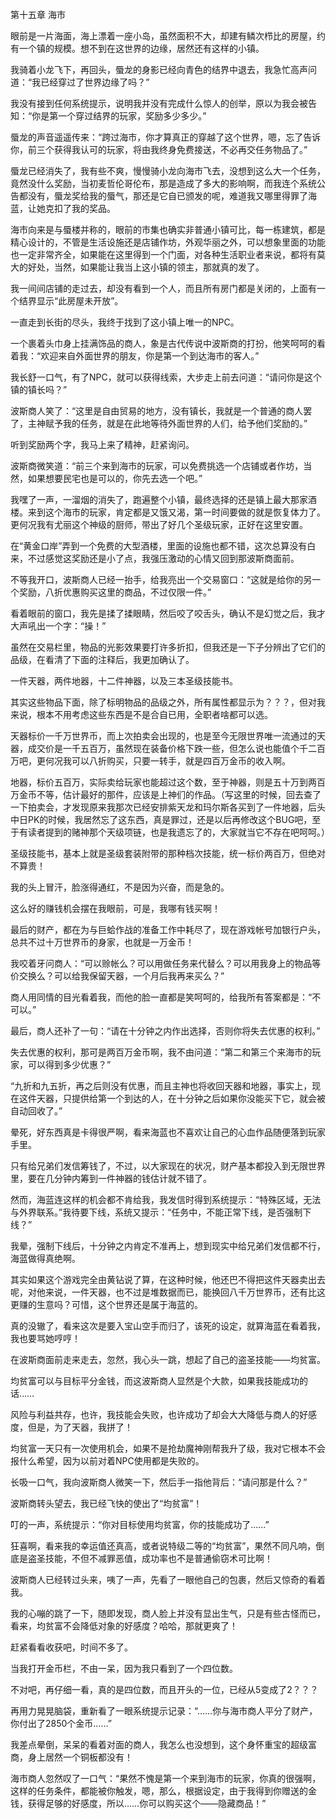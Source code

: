 第十五章 海市


眼前是一片海面，海上漂着一座小岛，虽然面积不大，却建有鳞次栉比的房屋，约有一个镇的规模。想不到在这世界的边缘，居然还有这样的小镇。

我骑着小龙飞下，再回头，蜃龙的身影已经向青色的结界中退去，我急忙高声问道：“我已经穿过了世界边缘了吗？”

我没有接到任何系统提示，说明我并没有完成什么惊人的创举，原以为我会被告知：“你是第一个穿过结界的玩家，奖励多少多少。”

蜃龙的声音遥遥传来：“跨过海市，你才算真正的穿越了这个世界，嗯，忘了告诉你，前三个获得我认可的玩家，将由我终身免费接送，不必再交任务物品了。”

蜃龙已经消失了，我有些不爽，慢慢骑小龙向海市飞去，没想到这么大一个任务，竟然没什么奖励，当初麦哲伦哥伦布，那是造成了多大的影响啊，而我连个系统公告都没有，蜃龙奖给我的蜃气，那还是它自已颁发的呢，难道我又哪里得罪了海蓝，让她克扣了我的奖品。

海市向来是与蜃楼并称的，眼前的市集也确实非普通小镇可比，每一栋建筑，都是精心设计的，不管是生活设施还是店铺作坊，外观华丽之外，可以想象里面的功能也一定非常齐全，如果能在这里得到一个门面，对各种生活职业者来说，都将有莫大的好处，当然，如果能让我当上这小镇的领主，那就真的发了。

我一间间店铺的走过去，却没有看到一个人，而且所有房门都是关闭的，上面有一个结界显示“此房屋未开放”。

一直走到长街的尽头，我终于找到了这小镇上唯一的NPC。

一个裹着头巾身上挂满饰品的商人，象是古代传说中波斯商的打扮，他笑呵呵的看着我：“欢迎来自外面世界的朋友，你是第一个到达海市的客人。”

我长舒一口气，有了NPC，就可以获得线索，大步走上前去问道：“请问你是这个镇的镇长吗？”

波斯商人笑了：“这里是自由贸易的地方，没有镇长，我就是一个普通的商人罢了，主神赋予我的任务，就是在此地等待外面世界的人们，给予他们奖励的。”

听到奖励两个字，我马上来了精神，赶紧询问。

波斯商微笑道：“前三个来到海市的玩家，可以免费挑选一个店铺或者作坊，当然，如果想要民宅也是可以的，你先去选一个吧。”

我嘿了一声，一溜烟的消失了，跑遍整个小镇，最终选择的还是镇上最大那家酒楼。来到这个海市的玩家，肯定都是又饿又渴，第一时间要做的就是恢复体力了。更何况我有尤丽这个神级的厨师，带出了好几个圣级玩家，正好在这里安置。

在“黄金口岸”弄到一个免费的大型酒楼，里面的设施也都不错，这次总算没有白来，不过感觉这奖励还是小了点，我强压激动的心情又回到那波斯商面前。

不等我开口，波斯商人已经一抬手，给我亮出一个交易窗口：“这就是给你的另一个奖励，八折优惠购买这里的商品，不过仅限一件。”

看着眼前的窗口，我先是揉了揉眼睛，然后咬了咬舌头，确认不是幻觉之后，我才大声吼出一个字：“操！”

虽然在交易栏里，物品的光影效果要打许多折扣，但我还是一下子分辨出了它们的品级，在看清了下面的注释后，我更加确认了。

一件天器，两件地器，十二件神器，以及三本圣级技能书。

其实这些物品下面，除了标明物品的品级之外，所有属性都显示为？？？，但对我来说，根本不用考虑这些东西是不是合自已用，全职者啥都可以选。

天器标价一千万世界币，而上次拍卖会出现的，也是至今无限世界唯一流通过的天器，成交价是一千五百万，虽然现在装备价格下跌一些，但怎么说也能值个千二百万吧，更何况我可以八折购买，只要一转手，就是四百万金币的收入啊。

地器，标价五百万，实际卖给玩家也能超过这个数，至于神器，则是五十万到两百万金币不等，估计最好的那件，应该是上神们的作品。（写这里的时候，回去查了一下拍卖会，才发现原来我那次已经安排紫天龙和玛尔斯各买到了一件地器，后头中日PK的时候，我居然忘了这东西，真是罪过，还是以后再修改这个BUG吧，至于有读者提到的赌神那个天级项链，也是我遗忘了的，大家就当它不存在吧呵呵。）

圣级技能书，基本上就是圣级套装附带的那种档次技能，统一标价两百万，但绝对不算贵！

我的头上冒汗，脸涨得通红，不是因为兴奋，而是急的。

这么好的赚钱机会摆在我眼前，可是，我哪有钱买啊！

最后的财产，都在为与巨蛤作战的准备工作中耗尽了，现在游戏帐号加银行户头，总共不过十万世界币的身家，也就是一万金币！

我咬着牙问商人：“可以赊帐么？可以用做任务来代替么？可以用我身上的物品等价交换么？可以给我保留天器，一个月后我再来买么？”

商人用同情的目光看着我，而他的脸一直都是笑呵呵的，给我所有答案都是：“不可以。”

最后，商人还补了一句：“请在十分钟之内作出选择，否则你将失去优惠的权利。”

失去优惠的权利，那可是两百万金币啊，我不由问道：“第二和第三个来海市的玩家，可以得到多少优惠？”

“九折和九五折，再之后则没有优惠，而且主神也将收回天器和地器，事实上，现在这件天器，只提供给第一个到达的人，在十分钟之后如果你没能买下它，就会被自动回收了。”

晕死，好东西真是卡得很严啊，看来海蓝也不喜欢让自己的心血作品随便落到玩家手里。

只有给兄弟们发信筹钱了，不过，以大家现在的状况，财产基本都投入到无限世界里，要在几分钟内筹到一件神器的钱估计就不错了。

然而，海蓝连这样的机会都不肯给我，我发信时得到系统提示：“特殊区域，无法与外界联系。”我待要下线，系统又提示：“任务中，不能正常下线，是否强制下线？”

我晕，强制下线后，十分钟之内肯定不准再上，想到现实中给兄弟们发信都不行，海蓝做得真绝啊。

其实如果这个游戏完全由黄钻说了算，在这种时候，他还巴不得把这件天器卖出去呢，对他来说，一件天器，也不过是堆数据而已，能换回八千万世界币，还有比这更赚的生意吗？可惜，这个世界还是属于海蓝的。

真的没辙了，看来这次是要入宝山空手而归了，该死的设定，就算海蓝在看着我，我也要骂她哼哼！

在波斯商面前走来走去，忽然，我心头一跳，想起了自己的盗圣技能——均贫富。

均贫富可以与目标平分金钱，而这波斯商人显然是个大款，如果我技能成功的话……

风险与利益共存，也许，我技能会失败，也许成功了却会大大降低与商人的好感度，但是，为了天器，我拼了！

均贫富一天只有一次使用机会，如果不是抢劫魔神刚帮我升了级，我对它根本不会报什么希望，因为以前对着NPC使用都是失败的。

长吸一口气，我向波斯商人微笑一下，然后手一指他背后：“请问那是什么？”

波斯商转头望去，我已经飞快的使出了“均贫富”！

叮的一声，系统提示：“你对目标使用均贫富，你的技能成功了……”

狂喜啊，看来我的幸运值还真高，或者说特级二等的“均贫富”，果然不同凡响，倒底是盗圣技能，不但不减罪恶值，成功率也不是普通偷窃术可比啊！

波斯商人已经转过头来，咦了一声，先看了一眼他自己的包裹，然后又惊奇的看着我。

我的心嘣的跳了一下，随即发现，商人脸上并没有显出生气，只是有些古怪而已，看来，均贫富不会降低对象的好感度？哈哈，那就更爽了！

赶紧看看收获吧，时间不多了。

当我打开金币栏，不由一呆，因为我只看到了一个四位数。

不对吧，再仔细一看，真的是四位数，而且开头的一位，已经从5变成了2？？？

再用力晃晃脑袋，重新看了一眼系统提示记录：“……你与海市商人平分了财产，你付出了2850个金币……”

我差点晕倒，呆呆的看着对面的商人，我怎么也没想到，这个身怀重宝的超级富商，身上居然一个铜板都没有！

海市商人忽然叹了一口气：“果然不愧是第一个来到海市的玩家，你真的很强啊，这样的任务条件，都能被你触发，嗯，那么，根据设定，由于我得到你赠送的金钱，获得足够的好感度，所以……你可以购买这个——隐藏商品！”





